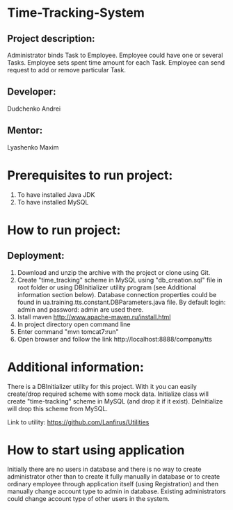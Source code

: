 # Time-Tracking-System
## Project description:
Administrator binds Task to Employee.
Employee could have one or several Tasks.
Employee sets spent time amount for each Task.
Employee can send request to add or remove particular Task.

## Developer:
Dudchenko Andrei
## Mentor:
Lyashenko Maxim

# Prerequisites to run project:
1. To have installed Java JDK
2. To have installed MySQL

# How to run project:
## Deployment:
1. Download and unzip the archive with the project or clone using Git.
2. Create "time_tracking" scheme in MySQL using "db_creation.sql" file in root folder or using DBInitializer utility program (see Additional information section below). Database connection properties could be found in ua.training.tts.constant.DBParameters.java file. By default login: admin and password: admin are used there.
3. Istall maven http://www.apache-maven.ru/install.html
4. In project directory open command line
5. Enter command "mvn tomcat7:run"
6. Open browser and follow the link http://localhost:8888/company/tts

# Additional information:
There is a DBInitializer utility for this project. With it you can easily create/drop required scheme with some mock data.
Initialize class will create "time-tracking" scheme in MySQL (and drop it if it exist).
DeInitialize will drop this scheme from MySQL.

Link to utility:
https://github.com/Lanfirus/Utilities

# How to start using application
Initially there are no users in database and there is no way to create administrator other than to create it fully manually in database or to create ordinary employee through application itself (using Registration) and then manually change account type to admin in database.
Existing administrators could change account type of other users in the system.